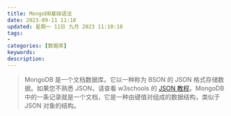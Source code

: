 ```yaml
---
title: MongoDB基础语法
date: 2023-09-11 11:10
updated: 星期一 11日 九月 2023 11:10:18
tags: 
- 
categories: [数据库]
keywords:
description: 
---
```

> MongoDB 是一个文档数据库。它以一种称为 BSON 的 JSON 格式存储数据。如果您不熟悉 JSON，请查看 w3schools 的 [JSON 教程](https://www.w3schools.com/js/js_json.asp)。MongoDB 中的一条记录就是一个文档，它是一种由键值对组成的数据结构，类似于 JSON 对象的结构。




